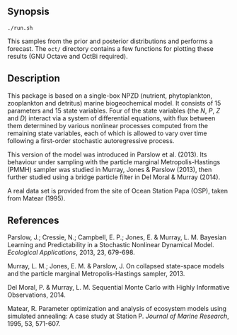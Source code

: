 Synopsis
--------

    ./run.sh

This samples from the prior and posterior distributions and performs a
forecast. The `oct/` directory contains a few functions for plotting these
results (GNU Octave and OctBi required).


Description
-----------

This package is based on a single-box NPZD (nutrient, phytoplankton,
zooplankton and detritus) marine biogeochemical model. It consists of 15
parameters and 15 state variables. Four of the state variables (the $N$, $P$,
$Z$ and $D$) interact via a system of differential equations, with flux
between them determined by various nonlinear processes computed from the
remaining state variables, each of which is allowed to vary over time
following a first-order stochastic autoregressive process.

This version of the model was introduced in Parslow et al. (2013). Its
behaviour under sampling with the particle marginal Metropolis-Hastings (PMMH)
sampler was studied in Murray, Jones & Parslow (2013), then further studied
using a bridge particle filter in Del Moral & Murray (2014).

A real data set is provided from the site of Ocean Station Papa (OSP), taken
from Matear (1995).


References
----------

Parslow, J.; Cressie, N.; Campbell, E. P.; Jones, E. & Murray, L. M. Bayesian
Learning and Predictability in a Stochastic Nonlinear Dynamical
Model. *Ecological Applications*, 2013, 23, 679-698.

Murray, L. M.; Jones, E. M. & Parslow, J. On collapsed state-space models and
the particle marginal Metropolis-Hastings sampler, 2013.

Del Moral, P. & Murray, L. M. Sequential Monte Carlo with Highly Informative
Observations, 2014.

Matear, R. Parameter optimization and analysis of ecosystem models using
simulated annealing: A case study at Station P. *Journal of Marine Research*,
1995, 53, 571-607.
